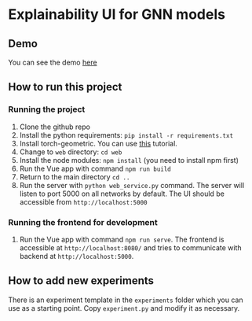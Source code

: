 # Explainability UI for GNN models

## Demo
You can see the demo [here](https://explainer.m30m.me)

## How to run this project
### Running the project
1. Clone the github repo
1. Install the python requirements: `pip install -r requirements.txt`
1. Install torch-geometric. You can use [this](https://pytorch-geometric.readthedocs.io/en/latest/notes/installation.html) tutorial.
1. Change to `web` directory: `cd web`
1. Install the node modules: `npm install` (you need to install npm first)
1. Run the Vue app with command `npm run build`
1. Return to the main directory `cd ..`
1. Run the server with `python web_service.py` command. The server will listen to port 5000 on all networks by default.
The UI should be accessible from `http://localhost:5000`
### Running the frontend for development
1. Run the Vue app with command `npm run serve`. The frontend is accessible at `http://localhost:8080/`
and tries to communicate with backend at `http://localhost:5000`.


## How to add new experiments
There is an experiment template in the `experiments` folder which you can use as a starting point.
Copy `experiment.py` and modify it as necessary.
